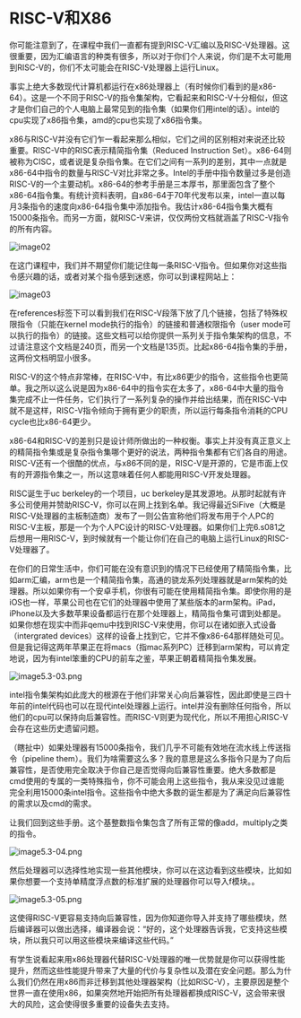 # RISC-V和X86

你可能注意到了，在课程中我们一直都有提到RISC-V汇编以及RISC-V处理器。这很重要，因为汇编语言的种类有很多，所以对于你们个人来说，你们是不太可能用到RISC-V的，你们不太可能会在RISC-V处理器上运行Linux。

事实上绝大多数现代计算机都运行在x86处理器上（有时候你们看到的是x86-64）。这是一个不同于RISC-V的指令集架构，它看起来和RISC-V十分相似，但这才是你们自己的个人电脑上最常见到的指令集（如果你们用intel的话）。intel的cpu实现了x86指令集，amd的cpu也实现了x86指令集。

x86与RISC-V并没有它们乍一看起来那么相似，它们之间的区别相对来说还比较重要。RISC-V中的RISC表示精简指令集（Reduced Instruction Set）。x86-64则被称为CISC，或者说是复杂指令集。在它们之间有一系列的差别，其中一点就是x86-64中指令的数量与RISC-V对比非常之多。Intel的手册中指令数量过多是创造RISC-V的一个主要动机。x86-64的参考手册是三本厚书，那里面包含了整个x86-64指令集。有统计资料表明，自x86-64于70年代发布以来，intel一直以每月3条指令的速度向x86-64指令集中添加指令。我估计x86-64指令集大概有15000条指令。而另一方面，就RISC-V来讲，仅仅两份文档就涵盖了RISC-V指令的所有内容。

![image02](../gitbook/assets/lec05/image5.3-01.png)

在这门课程中，我们并不期望你们能记住每一条RISC-V指令。但如果你对这些指令感兴趣的话，或者对某个指令感到迷惑，你可以到课程网站上：

![image03](../gitbook/assets/lec05/image5.3-02.png)

在references标签下可以看到我们在RISC-V段落下放了几个链接，包括了特殊权限指令（只能在kernel mode执行的指令）的链接和普通权限指令（user mode可以执行的指令）的链接。这些文档可以给你提供一系列关于指令集架构的信息，不过请注意这个文档是240页，而另一个文档是135页。比起x86-64指令集的手册，这两份文档明显小很多。

RISC-V的这个特点非常棒，在RISC-V中，有比x86更少的指令，这些指令也更简单。我之所以这么说是因为x86-64中的指令实在太多了，x86-64中大量的指令集完成不止一件任务，它们执行了一系列复杂的操作并给出结果，而在RISC-V中就不是这样，RISC-V指令倾向于拥有更少的职责，所以运行每条指令消耗的CPU cycle也比x86-64更少。

x86-64和RISC-V的差别只是设计师所做出的一种权衡。事实上并没有真正意义上的精简指令集或是复杂指令集哪个更好的说法，两种指令集都有它们各自的用途。RISC-V还有一个很酷的优点，与x86不同的是，RISC-V是开源的，它是市面上仅有的开源指令集之一，所以这意味着任何人都能用RISC-V开发处理器。

RISC诞生于uc berkeley的一个项目，uc berkeley是其发源地。从那时起就有许多公司使用并赞助RISC-V，你可以在网上找到名单。我记得最近SiFive（大概是RISC-V处理器的主板制造商）发布了一则公告宣称他们将发布用于个人PC的RISC-V主板，那是一个为个人PC设计的RISC-V处理器。如果你们上完6.s081之后想用一用RISC-V，到时候就有一个能让你们在自己的电脑上运行Linux的RISC-V处理器了。

在你们的日常生活中，你们可能在没有意识到的情况下已经使用了精简指令集，比如arm汇编，arm也是一个精简指令集，高通的骁龙系列处理器就是arm架构的处理器。所以如果你有一个安卓手机，你很有可能在使用精简指令集。即使你用的是iOS也一样，苹果公司也在它们的处理器中使用了某些版本的arm架构。iPad，iPhone以及大多数苹果设备都运行在那个处理器上，精简指令集可谓到处都是。如果你想在现实中而非qemu中找到RISC-V来使用，你可以在诸如嵌入式设备（intergrated devices）这样的设备上找到它，它并不像x86-64那样随处可见。但是我记得这两年苹果正在将macs（指mac系列PC）迁移到arm架构，可以肯定地说，因为有intel笨重的CPU的前车之鉴，苹果正朝着精简指令集发展。

![image5.3-03.png](../gitbook/assets/lec05/image5.3-03.png)

intel指令集架构如此庞大的根源在于他们非常关心向后兼容性，因此即使是三四十年前的intel代码也可以在现代intel处理器上运行。intel并没有删除任何指令，所以他们的cpu可以保持向后兼容性。而RISC-V则更为现代化，所以不用担心RISC-V会存在这些历史遗留问题。

（瞎扯中）如果处理器有15000条指令，我们几乎不可能有效地在流水线上传送指令（pipeline them）。我们为啥需要这么多？我的意思是这么多指令只是为了向后兼容性，是否使用完全取决于你自己是否觉得向后兼容性重要。绝大多数都是cmd使用的专属的一类特殊指令，你不可能会用上这些指令，我从来没见过谁能完全利用15000条intel指令。这些指令中绝大多数的诞生都是为了满足向后兼容性的需求以及cmd的需求。

让我们回到这些手册。这个基整数指令集包含了所有正常的像add，multiply之类的指令。

![image5.3-04.png](../gitbook/assets/lec05/image5.3-04.png)

然后处理器可以选择性地实现一些其他模块，你可以在这边看到这些模块，比如如果你想要一个支持单精度浮点数的标准扩展的处理器你可以导入f模块。。

![image5.3-05.png](../gitbook/assets/lec05/image5.3-05.png)

这使得RISC-V更容易支持向后兼容性，因为你知道你导入并支持了哪些模块，然后编译器可以做出选择，编译器会说：“好的，这个处理器告诉我，它支持这些模块，所以我只可以用这些模块来编译这些代码。”

有学生说看起来用x86处理器代替RISC-V处理器的唯一优势就是你可以获得性能提升，然而这些性能提升带来了大量的代价与复杂性以及潜在安全问题。那么为什么我们仍然在用x86而非迁移到其他处理器架构（比如RISC-V），主要原因是整个世界一直在使用x86，如果突然地开始把所有处理器都换成RISC-V，这会带来很大的风险，这会使得很多重要的设备失去支持。
